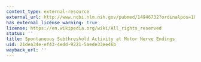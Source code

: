 ```yaml
---
content_type: external-resource
external_url: http://www.ncbi.nlm.nih.gov/pubmed/14946732?ordinalpos=18&itool=EntrezSystem2.PEntrez.Pubmed.Pubmed_ResultsPanel.Pubmed_DefaultReportPanel.Pubmed_RVDocSum
has_external_license_warning: true
license: https://en.wikipedia.org/wiki/All_rights_reserved
status: ''
title: Spontaneous Subthreshold Activity at Motor Nerve Endings
uid: 21dea34e-ef43-4edd-9221-5aede33ee46b
wayback_url: ''
---
```

